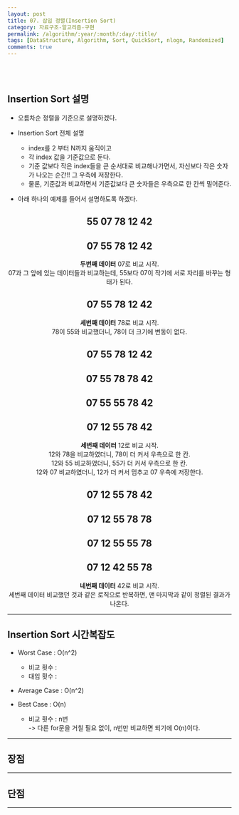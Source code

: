 ```yaml
---
layout: post
title: 07. 삽입 정렬(Insertion Sort)
category: 자료구조-알고리즘-구현
permalink: /algorithm/:year/:month/:day/:title/
tags: [DataStructure, Algorithm, Sort, QuickSort, nlogn, Randomized]
comments: true
---
```

<br><br>

## Insertion Sort 설명

* 오름차순 정렬을 기준으로 설명하겠다.

* Insertion Sort 전체 설명
    * index를 2 부터 N까지 움직이고 
    * 각 index 값을 기준값으로 둔다.
    * 기준 값보다 작은 index들을 큰 순서대로 비교해나가면서, 자신보다 작은 숫자가 나오는 순간!! 그 우측에 저장한다.
    * 물론, 기준값과 비교하면서 기준값보다 큰 숫자들은 우측으로 한 칸씩 밀어준다.

* 아래 하나의 예제를 들어서 설명하도록 하겠다.

<center>

## 55 07 78 12 42
## 07 55 78 12 42

<b>두번째 데이터</b> 07로 비교 시작.<br> 07과 그 앞에 있는 데이터들과 비교하는데, 55보다 07이 작기에 서로 자리를 바꾸는 형태가 된다.

## 07 55 78 12 42

<b>세번째 데이터</b> 78로 비교 시작. <br> 78이 55와 비교했더니, 78이 더 크기에 변동이 없다.

## 07 55 78 12 42
## 07 55 78 78 42
## 07 55 55 78 42
## 07 12 55 78 42

<b>세번째 데이터</b> 12로 비교 시작. <br> 12와 78을 비교하였더니, 78이 더 커서 우측으로 한 칸.<br>
12와 55 비교하였더니, 55가 더 커서 우측으로 한 칸.<br>
12와 07 비교하였더니, 12가 더 커서 멈추고 07 우측에 저장한다.<br>

## 07 12 55 78 42
## 07 12 55 78 78
## 07 12 55 55 78
## 07 12 42 55 78
<b>네번째 데이터</b> 42로 비교 시작. <br> 세번째 데이터 비교했던 것과 같은 로직으로 반복하면, 맨 마지막과 같이 정렬된 결과가 나온다.

</center>

---

## Insertion Sort 시간복잡도

* Worst Case : O(n^2) 
    * 비교 횟수 : 
    * 대입 횟수 : 

* Average Case : O(n^2)

* Best Case : O(n)
    * 비교 횟수 : n번<br>
    -> 다른 for문을 거칠 필요 없이, n번만 비교하면 되기에 O(n)이다.

---

## 장점


---

## 단점


--- 

